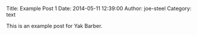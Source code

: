 Title: Example Post 1
Date: 2014-05-11 12:39:00
Author: joe-steel
Category: text

This is an example post for Yak Barber.
